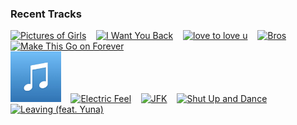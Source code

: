 ### Recent Tracks
[<img src='https://lastfm.freetls.fastly.net/i/u/300x300/f5d3fe3db17009b7ae0f677a0de9687f.png' width='16%' height='16%' alt='Pictures of Girls'>](https://www.last.fm/music/wallows/_/pictures%2bof%2bgirls)&nbsp;&nbsp;&nbsp;&nbsp;[<img src='https://lastfm.freetls.fastly.net/i/u/300x300/bf9599eb57a048bd8657336623e8b658.png' width='16%' height='16%' alt='I Want You Back'>](https://www.last.fm/music/the%2bjackson%2b5/_/i%2bwant%2byou%2bback)&nbsp;&nbsp;&nbsp;&nbsp;[<img src='https://lastfm.freetls.fastly.net/i/u/300x300/525f74a64de3f5ce5da6aec5f4726845.png' width='16%' height='16%' alt='love to love u'>](https://www.last.fm/music/wrabel/_/love%2bto%2blove%2bu)&nbsp;&nbsp;&nbsp;&nbsp;[<img src='https://lastfm.freetls.fastly.net/i/u/300x300/045ea4dff9234bb4cb511d89f2c93655.png' width='16%' height='16%' alt='Bros'>](https://www.last.fm/music/wolf%2balice/_/bros)&nbsp;&nbsp;&nbsp;&nbsp;[<img src='https://lastfm.freetls.fastly.net/i/u/300x300/ba66327ac6694b94bc62bb3bb0aa8a4e.png' width='16%' height='16%' alt='Make This Go on Forever'>](https://www.last.fm/music/snow%2bpatrol/_/make%2bthis%2bgo%2bon%2bforever)&nbsp;&nbsp;&nbsp;&nbsp;<br>[<img src='https://github.com/atfinke/atfinke/blob/master/placeholder.jpeg?raw=true' width='16%' height='16%' alt='Good'>](https://www.last.fm/music/twin%2bxl/_/good)&nbsp;&nbsp;&nbsp;&nbsp;[<img src='https://lastfm.freetls.fastly.net/i/u/300x300/996e2f00e3b7aeaca4748aed1d3bb1e3.png' width='16%' height='16%' alt='Electric Feel'>](https://www.last.fm/music/mgmt/_/electric%2bfeel)&nbsp;&nbsp;&nbsp;&nbsp;[<img src='https://lastfm.freetls.fastly.net/i/u/300x300/de63ed44aa0a38df4a4770738094aba1.png' width='16%' height='16%' alt='JFK'>](https://www.last.fm/music/ryann/_/jfk)&nbsp;&nbsp;&nbsp;&nbsp;[<img src='https://lastfm.freetls.fastly.net/i/u/300x300/b7481835f296f9cf0a34777e9b9a3f5c.png' width='16%' height='16%' alt='Shut Up and Dance'>](https://www.last.fm/music/walk%2bthe%2bmoon/_/shut%2bup%2band%2bdance)&nbsp;&nbsp;&nbsp;&nbsp;[<img src='https://lastfm.freetls.fastly.net/i/u/300x300/f5b6e2565df54c6b684695222a35e8be.png' width='16%' height='16%' alt='Leaving (feat. Yuna)'>](https://www.last.fm/music/ekali/_/leaving%2b%2528feat.%2byuna%2529)&nbsp;&nbsp;&nbsp;&nbsp;<br>